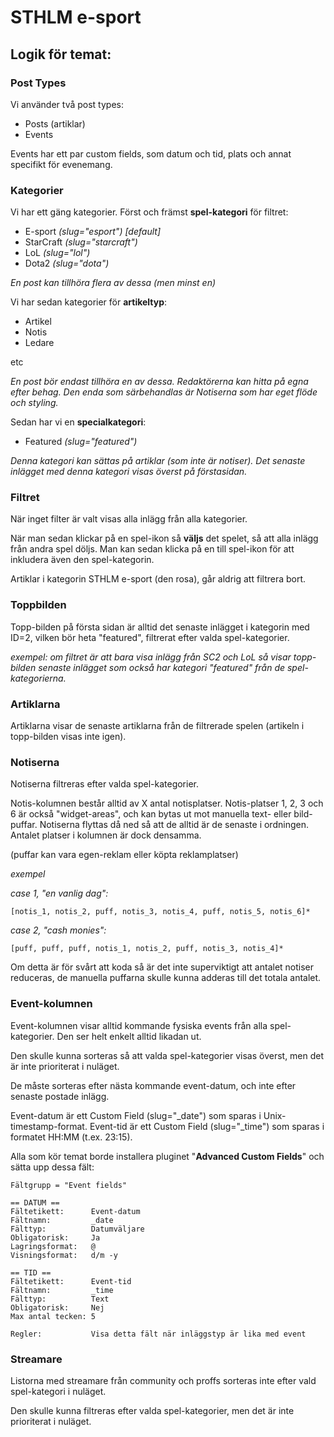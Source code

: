 STHLM e-sport
=============

Logik för temat:
---------------

### Post Types ###

Vi använder två post types:

* Posts (artiklar)
* Events

Events har ett par custom fields, som datum och tid, plats och annat specifikt för evenemang.


### Kategorier ###

Vi har ett gäng kategorier. Först och främst **spel-kategori** för filtret:

* E-sport	*(slug="esport") [default]*
* StarCraft *(slug="starcraft")*
* LoL		*(slug="lol")*
* Dota2 	*(slug="dota")*

*En post kan tillhöra flera av dessa (men minst en)*

Vi har sedan kategorier för **artikeltyp**:

* Artikel
* Notis
* Ledare

etc

*En post bör endast tillhöra en av dessa. Redaktörerna kan hitta på egna efter behag. Den enda som särbehandlas är Notiserna som har eget flöde och styling.*

Sedan har vi en **specialkategori**:

* Featured *(slug="featured")*

*Denna kategori kan sättas på artiklar (som inte är notiser). Det senaste inlägget med denna kategori visas överst på förstasidan.*


### Filtret ###

När inget filter är valt visas alla inlägg från alla kategorier.

När man sedan klickar på en spel-ikon så **väljs** det spelet, så att alla inlägg från andra spel döljs. Man kan sedan klicka på en till spel-ikon för att inkludera även den spel-kategorin.

Artiklar i kategorin STHLM e-sport (den rosa), går aldrig att filtrera bort.


### Toppbilden ###

Topp-bilden på första sidan är alltid det senaste inlägget i kategorin med ID=2, vilken bör heta "featured", filtrerat efter valda spel-kategorier.

*exempel: om filtret är att bara visa inlägg från SC2 och LoL så visar topp-bilden senaste inlägget som också har kategori "featured" från de spel-kategorierna.*


### Artiklarna ###

Artiklarna visar de senaste artiklarna från de filtrerade spelen (artikeln i topp-bilden visas inte igen).

### Notiserna ###

Notiserna filtreras efter valda spel-kategorier.

Notis-kolumnen består alltid av X antal notisplatser. Notis-platser 1, 2, 3 och 6 är också "widget-areas", och kan bytas ut mot manuella text- eller bild-puffar. Notiserna flyttas då ned så att de alltid är de senaste i ordningen. Antalet platser i kolumnen är dock densamma.

(puffar kan vara egen-reklam eller köpta reklamplatser)

*exempel*

*case 1, "en vanlig dag":*

	[notis_1, notis_2, puff, notis_3, notis_4, puff, notis_5, notis_6]*

*case 2, "cash monies":*

	[puff, puff, puff, notis_1, notis_2, puff, notis_3, notis_4]*

Om detta är för svårt att koda så är det inte superviktigt att antalet notiser reduceras, de manuella puffarna skulle kunna adderas till det totala antalet.

### Event-kolumnen ###

Event-kolumnen visar alltid kommande fysiska events från alla spel-kategorier. Den ser helt enkelt alltid likadan ut.

Den skulle kunna sorteras så att valda spel-kategorier visas överst, men det är inte prioriterat i nuläget.

De måste sorteras efter nästa kommande event-datum, och inte efter senaste postade inlägg.

Event-datum är ett Custom Field (slug="_date") som sparas i Unix-timestamp-format. Event-tid är ett Custom Field (slug="_time") som sparas i formatet HH:MM (t.ex. 23:15).

Alla som kör temat borde installera pluginet "**Advanced Custom Fields**" och sätta upp dessa fält:

	Fältgrupp = "Event fields"

	== DATUM ==
	Fältetikett:  	  Event-datum
	Fältnamn:	      _date
	Fälttyp:	      Datumväljare
	Obligatorisk:	  Ja
	Lagringsformat:   @
	Visningsformat:   d/m -y

	== TID ==
	Fältetikett:  	  Event-tid
	Fältnamn:	  	  _time
	Fälttyp:	  	  Text
	Obligatorisk:	  Nej
	Max antal tecken: 5

	Regler:			  Visa detta fält när inläggstyp är lika med event

### Streamare ###

Listorna med streamare från community och proffs sorteras inte efter vald spel-kategori i nuläget.

Den skulle kunna filtreras efter valda spel-kategorier, men det är inte prioriterat i nuläget.